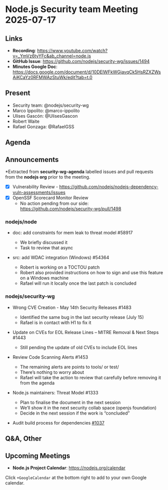 # Node.js  Security team Meeting 2025-07-17

## Links

* **Recording**:  https://www.youtube.com/watch?v=_YmVz6tyYFc&ab_channel=node.js
* **GitHub Issue**: https://github.com/nodejs/security-wg/issues/1494
* **Minutes Google Doc**: https://docs.google.com/document/d/10DElWFkWGjavqCk5HsRZXZWsAiKCaYz0RFMWAzStuWk/edit?tab=t.0

## Present

* Security team: @nodejs/security-wg
* Marco Ippolito: @marco-ippolito
* Ulises Gascón: @UlisesGascon
* Robert Waite 
* Rafael Gonzaga: @RafaelGSS

## Agenda

## Announcements

*Extracted from **security-wg-agenda** labelled issues and pull requests from the **nodejs org** prior to the meeting.

- [X] Vulnerability Review - https://github.com/nodejs/nodejs-dependency-vuln-assessments/issues
- [X] OpenSSF Scorecard Monitor Review
  - No action pending from our side: https://github.com/nodejs/security-wg/pull/1498

### nodejs/node

* doc: add constraints for mem leak to threat model #58917
   * We briefly discussed it
   * Task to review that async

* src: add WDAC integration (Windows) #54364
   * Robert is working on a TOCTOU patch
   * Robert also provided instructions on how to sign and use this feature on a Windows machine
   * Rafael will run it locally once the last patch is concluded

### nodejs/security-wg

* Wrong CVE Creation - May 14th Security Releases #1483
  * Identified the same bug in the last security release (July 15)
  * Rafael is in contact with H1 to fix it

* Update on CVEs for EOL Release Lines – MITRE Removal & Next Steps #1443
  * Still pending the update of old CVEs to include EOL lines

* Review Code Scanning Alerts #1453
  * The remaining alerts are points to tools/ or test/
  * There’s nothing to worry about
  * Rafael will take the action to review that carefully before removing it from the agenda

* Node.js maintainers: Threat Model #1333
  * Plan to finalise the document in the next session
  * We’ll show it in the next security collab space (openjs foundation)
  * Decide in the next session if the work is “concluded”

* Audit build process for dependencies [#1037](https://github.com/nodejs/security-wg/issues/1037)

## Q&A, Other

## Upcoming Meetings

* **Node.js Project Calendar**: <https://nodejs.org/calendar>

Click `+GoogleCalendar` at the bottom right to add to your own Google calendar.

